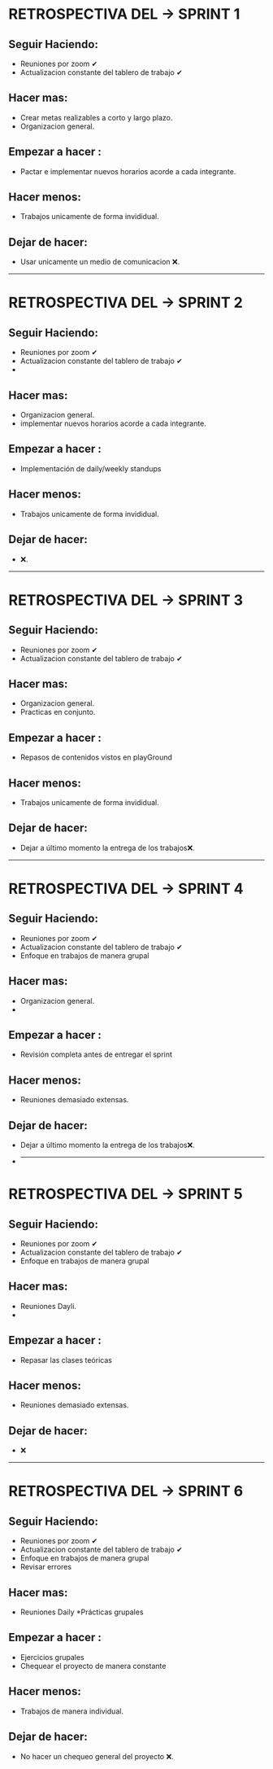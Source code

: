 # RETROSPECTIVA DEL → SPRINT 1

## Seguir Haciendo: 

* Reuniones por zoom ✔ 
* Actualizacion constante del tablero de trabajo ✔

## Hacer mas: 

* Crear metas realizables a corto y largo plazo.
* Organizacion general.

## Empezar a hacer : 

* Pactar e implementar nuevos horarios acorde a cada integrante.

## Hacer menos: 

* Trabajos unicamente de forma invididual.

## Dejar de hacer: 

* Usar unicamente un medio de comunicacion ❌.


--------------------------------------------------------------------------------------------------------------------------------------------------------------------------------
# RETROSPECTIVA DEL → SPRINT 2

## Seguir Haciendo: 

* Reuniones por zoom ✔ 
* Actualizacion constante del tablero de trabajo ✔
* 

## Hacer mas: 

* Organizacion general.
* implementar nuevos horarios acorde a cada integrante.

## Empezar a hacer : 
* Implementación de daily/weekly standups

## Hacer menos: 

* Trabajos unicamente de forma invididual.

## Dejar de hacer: 

*  ❌.
--------------------------------------------------------------------------------------------------------------------------------------------------------------------------------

# RETROSPECTIVA DEL → SPRINT 3

## Seguir Haciendo: 

* Reuniones por zoom ✔ 
* Actualizacion constante del tablero de trabajo ✔


## Hacer mas: 

* Organizacion general.
* Practicas en conjunto.

## Empezar a hacer : 

*  Repasos de contenidos vistos en playGround

## Hacer menos: 

* Trabajos unicamente de forma invididual.

## Dejar de hacer: 

* Dejar a último momento la entrega de los trabajos❌.

--------------------------------------------------------------------------------------------------------------------------------------------------------------------------------
# RETROSPECTIVA DEL → SPRINT 4

## Seguir Haciendo: 

* Reuniones por zoom ✔ 
* Actualizacion constante del tablero de trabajo ✔
* Enfoque en trabajos de manera grupal


## Hacer mas: 

* Organizacion general.
* 

## Empezar a hacer : 

*  Revisión completa antes de entregar el sprint

## Hacer menos: 

* Reuniones demasiado extensas.

## Dejar de hacer: 

* Dejar a último momento la entrega de los trabajos❌.
* --------------------------------------------------------------------------------------------------------------------------------------------------------------------------------
# RETROSPECTIVA DEL → SPRINT 5

## Seguir Haciendo: 

* Reuniones por zoom ✔ 
* Actualizacion constante del tablero de trabajo ✔
* Enfoque en trabajos de manera grupal


## Hacer mas: 

* Reuniones Dayli.
* 

## Empezar a hacer : 

*  Repasar las clases teóricas

## Hacer menos: 

* Reuniones demasiado extensas.

## Dejar de hacer: 

* ❌
--------------------------------------------------------------------------------------------------------------------------------------------------------------------------------
# RETROSPECTIVA DEL → SPRINT 6

## Seguir Haciendo: 

* Reuniones por zoom ✔ 
* Actualizacion constante del tablero de trabajo ✔
* Enfoque en trabajos de manera grupal
* Revisar errores 


## Hacer mas: 

* Reuniones Daily
*Prácticas grupales 


## Empezar a hacer : 

* Ejercicios grupales
* Chequear el proyecto de manera constante

## Hacer menos: 

* Trabajos de manera individual.

## Dejar de hacer: 

* No hacer un chequeo general del proyecto ❌.





